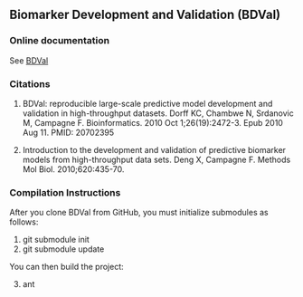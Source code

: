 Biomarker Development and Validation (BDVal)
--------------------------------------------

### Online documentation

See [BDVal](http://bdval.campagnelab.org)

### Citations

1. BDVal: reproducible large-scale predictive model development and validation in high-throughput datasets.
Dorff KC, Chambwe N, Srdanovic M, Campagne F.
Bioinformatics. 2010 Oct 1;26(19):2472-3. Epub 2010 Aug 11.
PMID: 20702395

2. Introduction to the development and validation of predictive biomarker models from high-throughput data sets.
Deng X, Campagne F.
Methods Mol Biol. 2010;620:435-70.

### Compilation Instructions

After you clone BDVal from GitHub, you must initialize submodules as follows:

1. git submodule init
2. git submodule update

You can then build the project:

3. ant 
 
